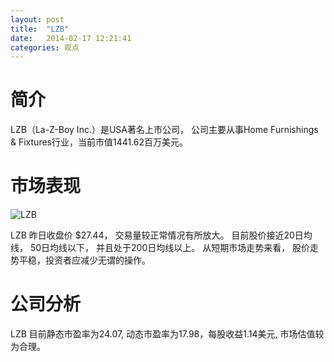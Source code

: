 ```yaml
---
layout: post
title:  "LZB"
date:   2014-02-17 12:21:41
categories: 观点
---
```


# 简介
LZB（La-Z-Boy Inc.）是USA著名上市公司，
公司主要从事Home Furnishings & Fixtures行业，当前市值1441.62百万美元。

# 市场表现

![LZB](http://finviz.com/chart.ashx?t=LZB&ty=c&ta=1&p=d&s=l)

LZB 昨日收盘价 $27.44，
交易量较正常情况有所放大。
目前股价接近20日均线，
50日均线以下，
并且处于200日均线以上。
从短期市场走势来看，
股价走势平稳，投资者应减少无谓的操作。

# 公司分析
LZB 目前静态市盈率为24.07, 动态市盈率为17.98，每股收益1.14美元,
市场估值较为合理。
